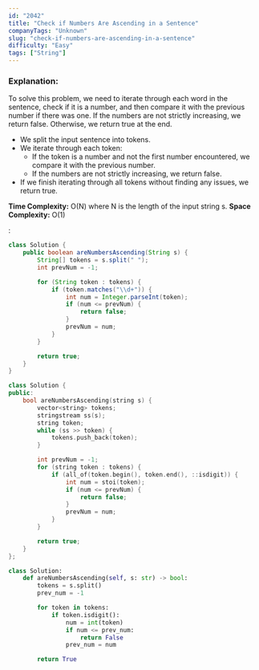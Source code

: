 ```yaml
---
id: "2042"
title: "Check if Numbers Are Ascending in a Sentence"
companyTags: "Unknown"
slug: "check-if-numbers-are-ascending-in-a-sentence"
difficulty: "Easy"
tags: ["String"]
---
```


### Explanation:
To solve this problem, we need to iterate through each word in the sentence, check if it is a number, and then compare it with the previous number if there was one. If the numbers are not strictly increasing, we return false. Otherwise, we return true at the end.

- We split the input sentence into tokens.
- We iterate through each token:
    - If the token is a number and not the first number encountered, we compare it with the previous number.
    - If the numbers are not strictly increasing, we return false.
- If we finish iterating through all tokens without finding any issues, we return true.

**Time Complexity:** O(N) where N is the length of the input string s.
**Space Complexity:** O(1)

:

```java
class Solution {
    public boolean areNumbersAscending(String s) {
        String[] tokens = s.split(" ");
        int prevNum = -1;

        for (String token : tokens) {
            if (token.matches("\\d+")) {
                int num = Integer.parseInt(token);
                if (num <= prevNum) {
                    return false;
                }
                prevNum = num;
            }
        }

        return true;
    }
}
```

```cpp
class Solution {
public:
    bool areNumbersAscending(string s) {
        vector<string> tokens;
        stringstream ss(s);
        string token;
        while (ss >> token) {
            tokens.push_back(token);
        }

        int prevNum = -1;
        for (string token : tokens) {
            if (all_of(token.begin(), token.end(), ::isdigit)) {
                int num = stoi(token);
                if (num <= prevNum) {
                    return false;
                }
                prevNum = num;
            }
        }

        return true;
    }
};
```

```python
class Solution:
    def areNumbersAscending(self, s: str) -> bool:
        tokens = s.split()
        prev_num = -1

        for token in tokens:
            if token.isdigit():
                num = int(token)
                if num <= prev_num:
                    return False
                prev_num = num

        return True
```